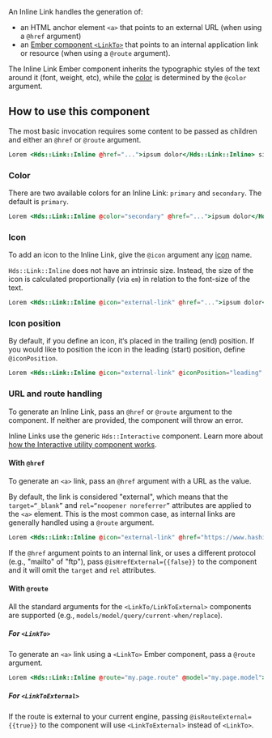 An Inline Link handles the generation of:

- an HTML anchor element `<a>` that points to an external URL (when using a `@href` argument)
- an [Ember component `<LinkTo>`](https://guides.emberjs.com/release/routing/linking-between-routes/#toc_the-linkto--component) that points to an internal application link or resource (when using a `@route` argument).

The Inline Link Ember component inherits the typographic styles of the text around it (font, weight, etc), while the [color](#color-1) is determined by the `@color` argument.

## How to use this component

The most basic invocation requires some content to be passed as children and either an `@href` or `@route` argument.

```handlebars
Lorem <Hds::Link::Inline @href="...">ipsum dolor</Hds::Link::Inline> sit amet consectetur adipiscing elit.
```

### Color

There are two available colors for an Inline Link: `primary` and `secondary`. The default is `primary`.

```handlebars
Lorem <Hds::Link::Inline @color="secondary" @href="...">ipsum dolor</Hds::Link::Inline> sit amet consectetur adipiscing elit.
```

### Icon

To add an icon to the Inline Link, give the `@icon` argument any [icon](/icons/library) name.

`Hds::Link::Inline` does not have an intrinsic size. Instead, the size of the icon is calculated proportionally (via `em`) in relation to the font-size of the text.

```handlebars
Lorem <Hds::Link::Inline @icon="external-link" @href="...">ipsum dolor</Hds::Link::Inline> sit amet consectetur adipiscing elit.
```

### Icon position

By default, if you define an icon, it‘s placed in the trailing (end) position. If you would like to position the icon in the leading (start) position, define `@iconPosition`.

```handlebars
Lorem <Hds::Link::Inline @icon="external-link" @iconPosition="leading" @href="...">ipsum dolor</Hds::Link::Inline> sit amet consectetur adipiscing elit.
```

### URL and route handling

To generate an Inline Link, pass an `@href` or `@route` argument to the component. If neither are provided, the component will throw an error.

Inline Links use the generic `Hds::Interactive` component. Learn more about [how the Interactive utility component works](/utilities/interactive/).

#### With `@href`

To generate an `<a>` link, pass an `@href` argument with a URL as the value.

By default, the link is considered "external", which means that the `target=“_blank”` and `rel=“noopener noreferrer”` attributes are applied to the `<a>` element. This is the most common case, as internal links are generally handled using a `@route` argument.

```handlebars
Lorem <Hds::Link::Inline @icon="external-link" @href="https://www.hashicorp.com">ipsum dolor</Hds::Link::Inline> sit amet consectetur adipiscing elit.
```

If the `@href` argument points to an internal link, or uses a different protocol (e.g., "mailto" of "ftp"), pass `@isHrefExternal={{false}}` to the component and it will omit the `target` and `rel` attributes.

#### With `@route`

All the standard arguments for the `<LinkTo/LinkToExternal>` components are supported (e.g., `models/model/query/current-when/replace`).

##### For `<LinkTo>`

To generate an `<a>` link using a `<LinkTo>` Ember component, pass a `@route` argument.

```handlebars
Lorem <Hds::Link::Inline @route="my.page.route" @model="my.page.model">ipsum dolor</Hds::Link::Inline> sit amet consectetur adipiscing elit.
```

##### For `<LinkToExternal>`

If the route is external to your current engine, passing `@isRouteExternal={{true}}` to the component will use `<LinkToExternal>` instead of `<LinkTo>`.
